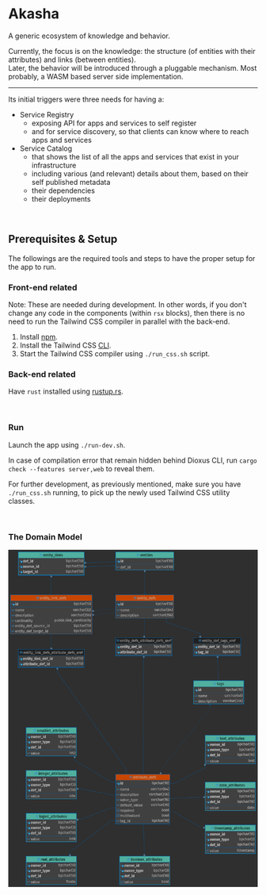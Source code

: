 # Akasha

A generic ecosystem of knowledge and behavior.

Currently, the focus is on the knowledge: the structure (of entities with their attributes) and links (between entities).<br/>
Later, the behavior will be introduced through a pluggable mechanism. Most probably, a WASM based server side implementation.

---

Its initial triggers were three needs for having a:

-   Service Registry
    -   exposing API for apps and services to self register
    -   and for service discovery, so that clients can know where to reach apps and services
-   Service Catalog
    -   that shows the list of all the apps and services that exist in your infrastructure
    -   including various (and relevant) details about them, based on their self published metadata
    -   their dependencies
    -   their deployments

<br/>

## Prerequisites & Setup

The followings are the required tools and steps to have the proper setup for the app to run.

### Front-end related

Note: These are needed during development. In other words, if you don't change any code in the components (within `rsx` blocks), then there is no need to run the Tailwind CSS compiler in parallel with the back-end.

1. Install [npm](https://docs.npmjs.com/downloading-and-installing-node-js-and-npm).
2. Install the Tailwind CSS [CLI](https://tailwindcss.com/docs/installation).
3. Start the Tailwind CSS compiler using `./run_css.sh` script.

### Back-end related

Have `rust` installed using [rustup.rs](https://rustup.rs/).

<br/>

### Run

Launch the app using `./run-dev.sh`.

In case of compilation error that remain hidden behind Dioxus CLI, run `cargo check --features server,web` to reveal them.

For further development, as previously mentioned, make sure you have `./run_css.sh` running, to pick up the newly used Tailwind CSS utility classes.

<br/>

### The Domain Model

![](./docs/db_model_erd.png)
